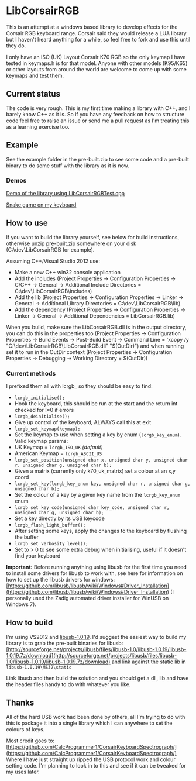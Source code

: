 # LibCorsairRGB #
This is an attempt at a windows based library to develop effects for the Corsair RGB keyboard range.
Corsair said they would release a LUA library but I haven't heard anything for a while, so feel free 
to fork and use this until they do.

I only have an ISO (UK) Layout Corsair K70 RGB so the only keymap I have tested in keymaps.h is 
for that model. Anyone with other models (K95/K65) or other layouts from around the world are 
welcome to come up with some keymaps and test them.

## Current status ##
The code is very rough. This is my first time making a library with C++, and I barely know C++ as 
it is. So if you have any feedback on how to structure code feel free to raise an issue or send 
me a pull request as I'm treating this as a learning exercise too.

## Example ##
See the example folder in the pre-built.zip to see some code and a pre-built binary to do some stuff with the library as it is now.

### Demos ###
[Demo of the library using LibCorsairRGBTest.cpp](https://www.youtube.com/watch?v=VFE7zAsrOJI)

[Snake game on my keyboard](https://www.youtube.com/watch?v=3-CTTwmzZ0Q)

## How to use ##
If you want to build the library yourself, see below for build instructions, otherwise unzip 
pre-built.zip somewhere on your disk (C:\dev\LibCorsairRGB for example).

Assuming C++/Visual Studio 2012 use:

- Make a new C++ win32 console application
- Add the includes (Project Properties -> Configuration Properties -> C/C++ -> General -> Additional Include Directories = C:\dev\LibCorsairRGB\includes)
- Add the lib (Project Properties -> Configuration Properties -> Linker -> General -> Additional Library Directories = C:\dev\LibCorsairRGB\lib)
- Add the dependency (Project Properties -> Configuration Properties -> Linker -> General -> Additional Dependencies = LibCorsairRGB.lib)

When you build, make sure the LibCorsairRGB.dll is in the output directory, you can do this in the 
properties too (Project Properties -> Configuration Properties -> Build Events -> Post-Build Event 
-> Command Line = 'xcopy /y "C:\dev\LibCorsairRGB\LibCorsairRGB.dll" "$(OutDir)") and when running 
set it to run in the OutDir context (Project Properties -> Configuration Properties -> Debugging -> 
Working Directory = $(OutDir))

### Current methods ###
I prefixed them all with lcrgb_ so they should be easy to find:

- `lcrgb_initialise();`
 - Hook the keyboard, this should be run at the start and the return int checked for !=0 if errors
- `lcrgb_deinitialise();`
 - Give up control of the keyboard, ALWAYS call this at exit
- `lcrgb_set_keymap(keymap);`
 - Set the keymap to use when setting a key by enum (`lcrgb_key_enum`). Valid keymap params:
 - UK Keymap = `lcrgb_ISO_UK` *(default)*
 - American Keymap = `lcrgb_ASCII_US`
- `lcrgb_set_position(unsigned char x, unsigned char y, unsigned char r, unsigned char g, unsigned char b);`
 - Given a matrix (currently only k70_uk_matrix) set a colour at an x,y coord
- `lcrgb_set_key(lcrgb_key_enum key, unsigned char r, unsigned char g, unsigned char b);`
 - Set the colour of a key by a given key name from the `lcrgb_key_enum` enum
- `lcrgb_set_key_code(unsigned char key_code, unsigned char r, unsigned char g, unsigned char b);`
 - Set a key directly by its USB keycode
- `lcrgb_flush_light_buffer();`
 - After setting some keys, apply the changes to the keyboard by flushing the buffer
- `lcrgb_set_verbosity_level();`
 - Set to > 0 to see some extra debug when initialising, useful if it doesn't find your keyboard

**Important:** Before running anything using libusb for the first time you need to install some 
drivers for libusb to work with, see here for information on how to set up the libusb drivers for windows: 
[https://github.com/libusb/libusb/wiki/Windows#Driver_Installation](https://github.com/libusb/libusb/wiki/Windows#Driver_Installation) 
(I personally used the Zadig automated driver installer for WinUSB on Windows 7).

## How to build ##
I'm using VS2012 and [libusb-1.0.19](https://github.com/libusb/libusb/tree/v1.0.19). I'd suggest 
the easiest way to build my library is to grab the pre-built binaries for libusb: 
[http://sourceforge.net/projects/libusb/files/libusb-1.0/libusb-1.0.19/libusb-1.0.19.7z/download](http://sourceforge.net/projects/libusb/files/libusb-1.0/libusb-1.0.19/libusb-1.0.19.7z/download) 
and link against the static lib in `libusb-1.0.19\MS32\static`

Link libusb and then build the solution and you should get a dll, lib and have the header files 
handy to do with whatever you like.

## Thanks ##
All of the hard USB work had been done by others, all I'm trying to do with this is package it into a single library which I can anywhere to set the colours of keys.

Most credit goes to: [https://github.com/CalcProgrammer1/CorsairKeyboardSpectrograph/](https://github.com/CalcProgrammer1/CorsairKeyboardSpectrograph/)
Where I have just straight up ripped the USB protocol work and colour setting code. I'm planning to look in to this and see if it can be tweaked for my uses later.